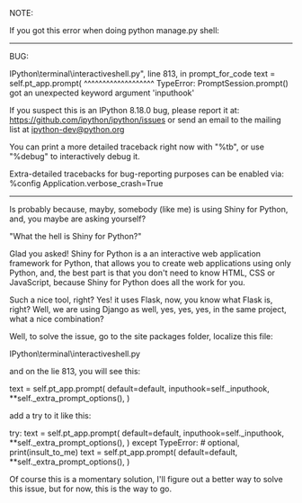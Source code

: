
NOTE:

If you got this error when doing python manage.py shell:

---------------------------------------------------------------------------
BUG:

IPython\terminal\interactiveshell.py", line 813, in prompt_for_code
    text = self.pt_app.prompt(
        ^^^^^^^^^^^^^^^^^^^
TypeError: PromptSession.prompt() got an unexpected keyword argument 'inputhook'

If you suspect this is an IPython 8.18.0 bug, please report it at:
    https://github.com/ipython/ipython/issues
or send an email to the mailing list at ipython-dev@python.org

You can print a more detailed traceback right now with "%tb", or use "%debug"
to interactively debug it.

Extra-detailed tracebacks for bug-reporting purposes can be enabled via:
    %config Application.verbose_crash=True

---------------------------------------------------------------------------

Is probably because, mayby, somebody (like me) is using Shiny for
Python, and, you maybe are asking yourself?

"What the hell is Shiny for Python?"

Glad you asked! Shiny for Python is a an interactive web application
framework for Python, that allows you to create web applications using
only Python, and, the best part is that you don't need to know HTML,
CSS or JavaScript, because Shiny for Python does all the work for you.

Such a nice tool, right? Yes!
it uses Flask, now, you know what Flask is, right? Well, we are using
Django as well, yes, yes, yes, in the same project, what a nice
combination?

Well, to solve the issue, go to the site packages folder, localize this
file:

IPython\terminal\interactiveshell.py

and on the lie 813, you will see this:

text = self.pt_app.prompt(
    default=default,
    inputhook=self._inputhook,
    **self._extra_prompt_options(),
)

add a try to it like this:

try:
    text = self.pt_app.prompt(
        default=default,
        inputhook=self._inputhook,
        **self._extra_prompt_options(),
    )
except TypeError:
    # optional, print(insult_to_me)
    text = self.pt_app.prompt(
        default=default,
        **self._extra_prompt_options(),
    )

Of course this is a momentary solution, I'll figure out a better way to
solve this issue, but for now, this is the way to go.

